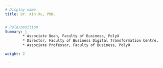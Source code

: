 ```yaml
---
# Display name
title: Dr. Xin Xu, PhD.


# Role/position
Summary: | 
        * Associate Dean, Faculty of Business, PolyU
        * Director, Faculty of Business Digital Transformation Centre, PolyU
        * Associate Professor, Faculty of Business, PolyU

weight: 2

---
```



